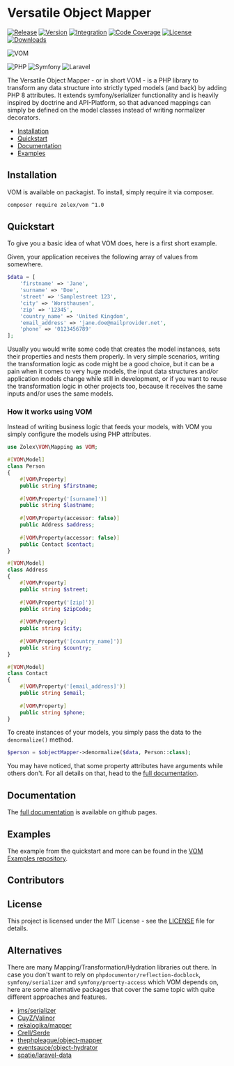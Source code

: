 # Versatile Object Mapper

[![Release](https://github.com/zolex/vom/workflows/Release/badge.svg)](https://github.com/zolex/vom/actions/workflows/release.yaml)
[![Version](https://img.shields.io/packagist/v/zolex/vom)](https://packagist.org/packages/zolex/vom)
[![Integration](https://github.com/zolex/vom/workflows/Integration/badge.svg)](https://github.com/zolex/vom/actions/workflows/integration.yaml)
[![Code Coverage](https://codecov.io/gh/zolex/vom/graph/badge.svg?token=RI2NX4S89I)](https://codecov.io/gh/zolex/vom)
[![License](https://img.shields.io/packagist/l/zolex/vom)](./LICENSE)
[![Downloads](https://img.shields.io/packagist/dt/zolex/vom)](https://packagist.org/packages/zolex/vom)

![VOM](https://raw.githubusercontent.com/zolex/vom/refs/heads/docs/logo.png)

![PHP](https://img.shields.io/badge/php-%23777BB4.svg?style=for-the-badge&logo=php&logoColor=white)
![Symfony](https://img.shields.io/badge/symfony-%23000000.svg?style=for-the-badge&logo=symfony&logoColor=white)
![Laravel](https://img.shields.io/badge/laravel-%23FF2D20.svg?style=for-the-badge&logo=laravel&logoColor=white)


The Versatile Object Mapper - or in short VOM - is a PHP library to transform any data structure into strictly typed models (and back) by adding PHP 8 attributes.
It extends symfony/serializer functionality and is heavily inspired by doctrine and API-Platform, so that advanced mappings can simply be defined on the model classes instead of writing normalizer decorators.

- [Installation](#installation)
- [Quickstart](#quickstart)
- [Documentation](https://zolex.github.io/vom/)
- [Examples](#examples)

## Installation

VOM is available on packagist. To install, simply require it via composer. 

```bash
composer require zolex/vom ^1.0
```

## Quickstart

To give you a basic idea of what VOM does, here is a first short example.

Given, your application receives the following array of values from somewhere.

```php
$data = [
    'firstname' => 'Jane',
    'surname' => 'Doe',
    'street' => 'Samplestreet 123',
    'city' => 'Worsthausen',
    'zip' => '12345',
    'country_name' => 'United Kingdom',
    'email_address' => 'jane.doe@mailprovider.net',
    'phone' => '0123456789'
];
```

Usually you would write some code that creates the model instances, sets their properties and nests them properly.
In very simple scenarios, writing the transformation logic as code might be a good choice, but it can be a pain when it comes to very huge models, the input data structures
and/or application models change while still in development, or if you want to reuse the transformation logic in other projects too, because it receives the same inputs and/or uses the same models.

### How it works using VOM

Instead of writing business logic that feeds your models, with VOM you simply configure the models using PHP attributes.

```php
use Zolex\VOM\Mapping as VOM;

#[VOM\Model]
class Person
{
    #[VOM\Property]
    public string $firstname;
    
    #[VOM\Property('[surname]')]
    public string $lastname;
    
    #[VOM\Property(accessor: false)]
    public Address $address;
    
    #[VOM\Property(accessor: false)]
    public Contact $contact;
}

#[VOM\Model]
class Address
{
    #[VOM\Property]
    public string $street;
    
    #[VOM\Property('[zip]')]
    public string $zipCode;
    
    #[VOM\Property]
    public string $city;
    
    #[VOM\Property('[country_name]')]
    public string $country; 
}

#[VOM\Model]
class Contact
{
    #[VOM\Property('[email_address]')]
    public string $email;
    
    #[VOM\Property]
    public string $phone;
}
```

To create instances of your models, you simply pass the data to the `denormalize()` method.

```php
$person = $objectMapper->denormalize($data, Person::class);
``` 

You may have noticed, that some property attributes have arguments while others don't. For all details on that, head to the [full documentation](https://zolex.github.io/vom/).

## Documentation

The [full documentation](https://zolex.github.io/vom/) is available on github pages.

## Examples

The example from the quickstart and more can be found in the [VOM Examples repository](https://github.com/zolex/vom-examples).

## Contributors

<!-- readme: collaborators,contributors -start -->
<!-- readme: collaborators,contributors -end -->

## License

This project is licensed under the MIT License - see the [LICENSE](LICENSE) file for details.

## Alternatives

There are many Mapping/Transformation/Hydration libraries out there. In case you don't want to rely on `phpdocumentor/reflection-docblock`, `symfony/serializer` and `symfony/proerty-access` which VOM depends on, here are some alternative packages that cover the same topic with quite different approaches and features.

- [jms/serializer](https://github.com/schmittjoh/serializer)
- [CuyZ/Valinor](https://github.com/CuyZ/Valinor)
- [rekalogika/mapper](https://github.com/rekalogika/mapper)
- [Crell/Serde](https://github.com/Crell/Serde)
- [thephpleague/object-mapper](https://github.com/thephpleague/object-mapper)
- [eventsauce/object-hydrator](https://github.com/EventSaucePHP/ObjectHydrator)
- [spatie/laravel-data](https://github.com/spatie/laravel-data)
